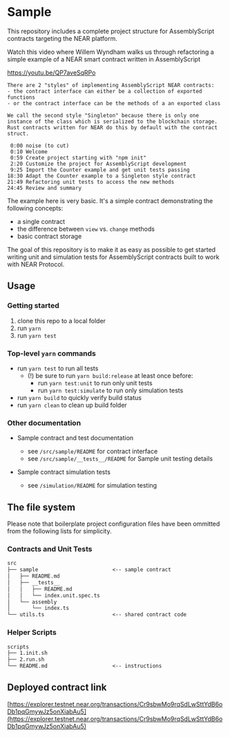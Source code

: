 # Sample

This repository includes a complete project structure for AssemblyScript contracts targeting the NEAR platform.

Watch this video where Willem Wyndham walks us through refactoring a simple example of a NEAR smart contract written in AssemblyScript

https://youtu.be/QP7aveSqRPo

```
There are 2 "styles" of implementing AssemblyScript NEAR contracts: 
- the contract interface can either be a collection of exported functions 
- or the contract interface can be the methods of a an exported class

We call the second style "Singleton" because there is only one instance of the class which is serialized to the blockchain storage.  Rust contracts written for NEAR do this by default with the contract struct.

 0:00 noise (to cut)
 0:10 Welcome
 0:59 Create project starting with "npm init"
 2:20 Customize the project for AssemblyScript development
 9:25 Import the Counter example and get unit tests passing
18:30 Adapt the Counter example to a Singleton style contract
21:49 Refactoring unit tests to access the new methods
24:45 Review and summary
```

The example here is very basic.  It's a simple contract demonstrating the following concepts:
- a single contract
- the difference between `view` vs. `change` methods
- basic contract storage

The goal of this repository is to make it as easy as possible to get started writing unit and simulation tests for AssemblyScript contracts built to work with NEAR Protocol.

## Usage

### Getting started

1. clone this repo to a local folder
2. run `yarn`
3. run `yarn test`

### Top-level `yarn` commands

- run `yarn test` to run all tests
  - (!) be sure to run `yarn build:release` at least once before:
    - run `yarn test:unit` to run only unit tests
    - run `yarn test:simulate` to run only simulation tests
- run `yarn build` to quickly verify build status
- run `yarn clean` to clean up build folder

### Other documentation

- Sample contract and test documentation
  - see `/src/sample/README` for contract interface
  - see `/src/sample/__tests__/README` for Sample unit testing details

- Sample contract simulation tests
  - see `/simulation/README` for simulation testing


## The file system

Please note that boilerplate project configuration files have been ommitted from the following lists for simplicity.

### Contracts and Unit Tests

```txt
src
├── sample                        <-- sample contract
│   ├── README.md
│   ├── __tests__
│   │   ├── README.md
│   │   └── index.unit.spec.ts
│   └── assembly
│       └── index.ts
└── utils.ts                      <-- shared contract code
```

### Helper Scripts

```txt
scripts
├── 1.init.sh
├── 2.run.sh
└── README.md                     <-- instructions
```
## Deployed contract link
[https://explorer.testnet.near.org/transactions/Cr9sbwMo9rqSdLwSttYdB6oDb1pqGmywJz5onXiabAu5](https://explorer.testnet.near.org/transactions/Cr9sbwMo9rqSdLwSttYdB6oDb1pqGmywJz5onXiabAu5)